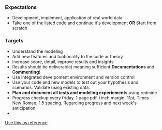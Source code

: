 ### Expectations
- Development, implement, application of real world data
- Take one of the listed code and continue it's development **OR** Start from scratch

### Targets
- Understand the modeling
- Add new features and funtionality to the code or theory
- Increase score, detail, improve results and insights 
- Results should be deliverable( meaning sufficient **Documentations** and **Commenting**)
- Use integrated develpoment environment and version control
- Use your code and new models to test out your hypothesis and scenarios. Validate using existing data.
- **Plan and document all tests and modeling experiements** using redmine
- Progress checkup every friday. 1 page pdf. i inch margin, 11pt, Times New Roman, 1.5 spacing. Regarding progress and next week's anticipation
- 


[Use this as reference](#https://github.com/a2975667/QV-app)